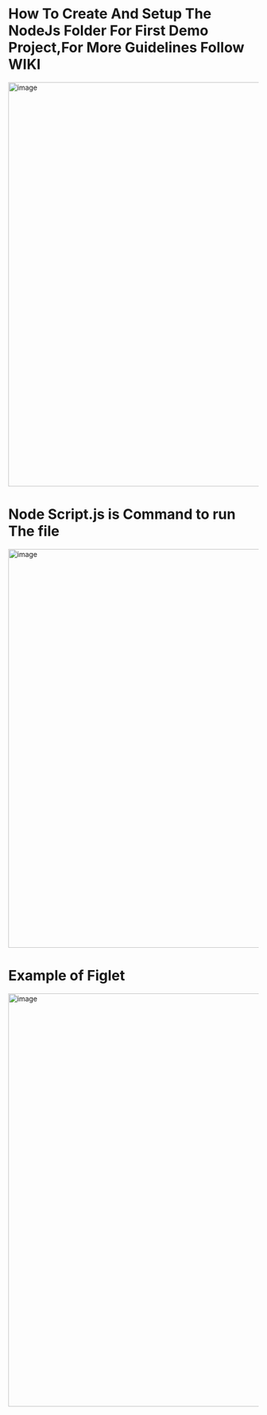 <h1>How To Create And Setup The NodeJs Folder For First Demo Project,For More Guidelines Follow WIKI</h1>
<img width="1591" height="814" alt="image" src="https://github.com/user-attachments/assets/ec9c6ea6-ee35-4557-acb0-b187deee5e5f" />

<h1>Node Script.js is Command to run The file </h1>
<img width="1159" height="803" alt="image" src="https://github.com/user-attachments/assets/704163b3-95eb-43db-9bc7-f94e23daeb74" />

<h1>Example of Figlet</h1>
<img width="1364" height="832" alt="image" src="https://github.com/user-attachments/assets/ce2f8c72-dcaf-46c4-9cb4-dfe5849e0720" />
